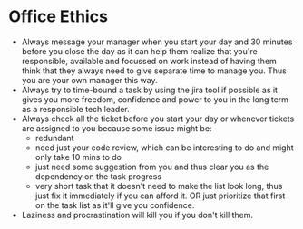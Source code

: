 # Office Ethics

- Always message your manager when you start your day and 30 minutes before you close the day as it can help them realize that you're responsible, available and focussed on work instead of having them think that they always need to give separate time to manage you. Thus you are your own manager this way.
- Always try to time-bound a task by using the jira tool if possible as it gives you more freedom, confidence and power to you in the long term as a responsible tech leader.
- Always check all the ticket before you start your day or whenever tickets are assigned to you because some issue might be:
  - redundant
  - need just your code review, which can be interesting to do and might only take 10 mins to do
  - just need some suggestion from you and thus clear you as the dependency on the task progress
  - very short task that it doesn't need to make the list look long, thus just fix it immediately if you can afford it. OR just prioritize that first on the task list as it'll give you confidence.
- Laziness and procrastination will kill you if you don't kill them.
